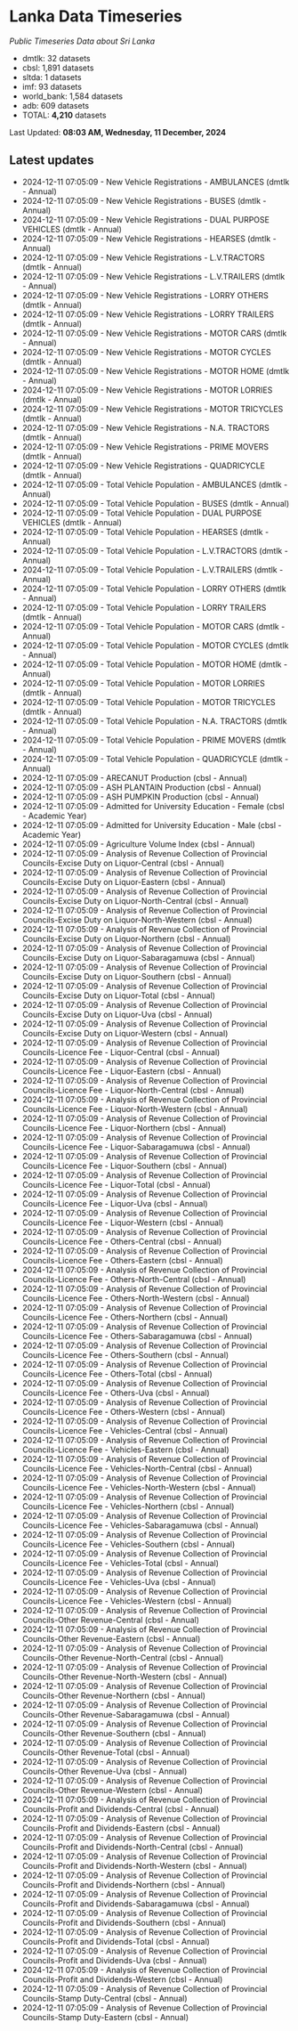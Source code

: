 # Lanka Data Timeseries
*Public Timeseries Data about Sri Lanka*

* dmtlk: 32 datasets
* cbsl: 1,891 datasets
* sltda: 1 datasets
* imf: 93 datasets
* world_bank: 1,584 datasets
* adb: 609 datasets
* TOTAL: **4,210** datasets

Last Updated: **08:03 AM, Wednesday, 11 December, 2024**

## Latest updates

* 2024-12-11 07:05:09 - New Vehicle Registrations - AMBULANCES (dmtlk - Annual)
* 2024-12-11 07:05:09 - New Vehicle Registrations - BUSES (dmtlk - Annual)
* 2024-12-11 07:05:09 - New Vehicle Registrations - DUAL PURPOSE VEHICLES (dmtlk - Annual)
* 2024-12-11 07:05:09 - New Vehicle Registrations - HEARSES (dmtlk - Annual)
* 2024-12-11 07:05:09 - New Vehicle Registrations - L.V.TRACTORS (dmtlk - Annual)
* 2024-12-11 07:05:09 - New Vehicle Registrations - L.V.TRAILERS (dmtlk - Annual)
* 2024-12-11 07:05:09 - New Vehicle Registrations - LORRY OTHERS (dmtlk - Annual)
* 2024-12-11 07:05:09 - New Vehicle Registrations - LORRY TRAILERS (dmtlk - Annual)
* 2024-12-11 07:05:09 - New Vehicle Registrations - MOTOR CARS (dmtlk - Annual)
* 2024-12-11 07:05:09 - New Vehicle Registrations - MOTOR CYCLES (dmtlk - Annual)
* 2024-12-11 07:05:09 - New Vehicle Registrations - MOTOR HOME (dmtlk - Annual)
* 2024-12-11 07:05:09 - New Vehicle Registrations - MOTOR LORRIES (dmtlk - Annual)
* 2024-12-11 07:05:09 - New Vehicle Registrations - MOTOR TRICYCLES (dmtlk - Annual)
* 2024-12-11 07:05:09 - New Vehicle Registrations - N.A. TRACTORS (dmtlk - Annual)
* 2024-12-11 07:05:09 - New Vehicle Registrations - PRIME MOVERS (dmtlk - Annual)
* 2024-12-11 07:05:09 - New Vehicle Registrations - QUADRICYCLE (dmtlk - Annual)
* 2024-12-11 07:05:09 - Total Vehicle Population - AMBULANCES (dmtlk - Annual)
* 2024-12-11 07:05:09 - Total Vehicle Population - BUSES (dmtlk - Annual)
* 2024-12-11 07:05:09 - Total Vehicle Population - DUAL PURPOSE VEHICLES (dmtlk - Annual)
* 2024-12-11 07:05:09 - Total Vehicle Population - HEARSES (dmtlk - Annual)
* 2024-12-11 07:05:09 - Total Vehicle Population - L.V.TRACTORS (dmtlk - Annual)
* 2024-12-11 07:05:09 - Total Vehicle Population - L.V.TRAILERS (dmtlk - Annual)
* 2024-12-11 07:05:09 - Total Vehicle Population - LORRY OTHERS (dmtlk - Annual)
* 2024-12-11 07:05:09 - Total Vehicle Population - LORRY TRAILERS (dmtlk - Annual)
* 2024-12-11 07:05:09 - Total Vehicle Population - MOTOR CARS (dmtlk - Annual)
* 2024-12-11 07:05:09 - Total Vehicle Population - MOTOR CYCLES (dmtlk - Annual)
* 2024-12-11 07:05:09 - Total Vehicle Population - MOTOR HOME (dmtlk - Annual)
* 2024-12-11 07:05:09 - Total Vehicle Population - MOTOR LORRIES (dmtlk - Annual)
* 2024-12-11 07:05:09 - Total Vehicle Population - MOTOR TRICYCLES (dmtlk - Annual)
* 2024-12-11 07:05:09 - Total Vehicle Population - N.A. TRACTORS (dmtlk - Annual)
* 2024-12-11 07:05:09 - Total Vehicle Population - PRIME MOVERS (dmtlk - Annual)
* 2024-12-11 07:05:09 - Total Vehicle Population - QUADRICYCLE (dmtlk - Annual)
* 2024-12-11 07:05:09 - ARECANUT Production (cbsl - Annual)
* 2024-12-11 07:05:09 - ASH PLANTAIN Production (cbsl - Annual)
* 2024-12-11 07:05:09 - ASH PUMPKIN Production (cbsl - Annual)
* 2024-12-11 07:05:09 - Admitted for University Education - Female (cbsl - Academic Year)
* 2024-12-11 07:05:09 - Admitted for University Education - Male (cbsl - Academic Year)
* 2024-12-11 07:05:09 - Agriculture Volume Index (cbsl - Annual)
* 2024-12-11 07:05:09 - Analysis of Revenue Collection of Provincial Councils-Excise Duty on Liquor-Central (cbsl - Annual)
* 2024-12-11 07:05:09 - Analysis of Revenue Collection of Provincial Councils-Excise Duty on Liquor-Eastern (cbsl - Annual)
* 2024-12-11 07:05:09 - Analysis of Revenue Collection of Provincial Councils-Excise Duty on Liquor-North-Central (cbsl - Annual)
* 2024-12-11 07:05:09 - Analysis of Revenue Collection of Provincial Councils-Excise Duty on Liquor-North-Western (cbsl - Annual)
* 2024-12-11 07:05:09 - Analysis of Revenue Collection of Provincial Councils-Excise Duty on Liquor-Northern (cbsl - Annual)
* 2024-12-11 07:05:09 - Analysis of Revenue Collection of Provincial Councils-Excise Duty on Liquor-Sabaragamuwa (cbsl - Annual)
* 2024-12-11 07:05:09 - Analysis of Revenue Collection of Provincial Councils-Excise Duty on Liquor-Southern (cbsl - Annual)
* 2024-12-11 07:05:09 - Analysis of Revenue Collection of Provincial Councils-Excise Duty on Liquor-Total (cbsl - Annual)
* 2024-12-11 07:05:09 - Analysis of Revenue Collection of Provincial Councils-Excise Duty on Liquor-Uva (cbsl - Annual)
* 2024-12-11 07:05:09 - Analysis of Revenue Collection of Provincial Councils-Excise Duty on Liquor-Western (cbsl - Annual)
* 2024-12-11 07:05:09 - Analysis of Revenue Collection of Provincial Councils-Licence Fee - Liquor-Central (cbsl - Annual)
* 2024-12-11 07:05:09 - Analysis of Revenue Collection of Provincial Councils-Licence Fee - Liquor-Eastern (cbsl - Annual)
* 2024-12-11 07:05:09 - Analysis of Revenue Collection of Provincial Councils-Licence Fee - Liquor-North-Central (cbsl - Annual)
* 2024-12-11 07:05:09 - Analysis of Revenue Collection of Provincial Councils-Licence Fee - Liquor-North-Western (cbsl - Annual)
* 2024-12-11 07:05:09 - Analysis of Revenue Collection of Provincial Councils-Licence Fee - Liquor-Northern (cbsl - Annual)
* 2024-12-11 07:05:09 - Analysis of Revenue Collection of Provincial Councils-Licence Fee - Liquor-Sabaragamuwa (cbsl - Annual)
* 2024-12-11 07:05:09 - Analysis of Revenue Collection of Provincial Councils-Licence Fee - Liquor-Southern (cbsl - Annual)
* 2024-12-11 07:05:09 - Analysis of Revenue Collection of Provincial Councils-Licence Fee - Liquor-Total (cbsl - Annual)
* 2024-12-11 07:05:09 - Analysis of Revenue Collection of Provincial Councils-Licence Fee - Liquor-Uva (cbsl - Annual)
* 2024-12-11 07:05:09 - Analysis of Revenue Collection of Provincial Councils-Licence Fee - Liquor-Western (cbsl - Annual)
* 2024-12-11 07:05:09 - Analysis of Revenue Collection of Provincial Councils-Licence Fee - Others-Central (cbsl - Annual)
* 2024-12-11 07:05:09 - Analysis of Revenue Collection of Provincial Councils-Licence Fee - Others-Eastern (cbsl - Annual)
* 2024-12-11 07:05:09 - Analysis of Revenue Collection of Provincial Councils-Licence Fee - Others-North-Central (cbsl - Annual)
* 2024-12-11 07:05:09 - Analysis of Revenue Collection of Provincial Councils-Licence Fee - Others-North-Western (cbsl - Annual)
* 2024-12-11 07:05:09 - Analysis of Revenue Collection of Provincial Councils-Licence Fee - Others-Northern (cbsl - Annual)
* 2024-12-11 07:05:09 - Analysis of Revenue Collection of Provincial Councils-Licence Fee - Others-Sabaragamuwa (cbsl - Annual)
* 2024-12-11 07:05:09 - Analysis of Revenue Collection of Provincial Councils-Licence Fee - Others-Southern (cbsl - Annual)
* 2024-12-11 07:05:09 - Analysis of Revenue Collection of Provincial Councils-Licence Fee - Others-Total (cbsl - Annual)
* 2024-12-11 07:05:09 - Analysis of Revenue Collection of Provincial Councils-Licence Fee - Others-Uva (cbsl - Annual)
* 2024-12-11 07:05:09 - Analysis of Revenue Collection of Provincial Councils-Licence Fee - Others-Western (cbsl - Annual)
* 2024-12-11 07:05:09 - Analysis of Revenue Collection of Provincial Councils-Licence Fee - Vehicles-Central (cbsl - Annual)
* 2024-12-11 07:05:09 - Analysis of Revenue Collection of Provincial Councils-Licence Fee - Vehicles-Eastern (cbsl - Annual)
* 2024-12-11 07:05:09 - Analysis of Revenue Collection of Provincial Councils-Licence Fee - Vehicles-North-Central (cbsl - Annual)
* 2024-12-11 07:05:09 - Analysis of Revenue Collection of Provincial Councils-Licence Fee - Vehicles-North-Western (cbsl - Annual)
* 2024-12-11 07:05:09 - Analysis of Revenue Collection of Provincial Councils-Licence Fee - Vehicles-Northern (cbsl - Annual)
* 2024-12-11 07:05:09 - Analysis of Revenue Collection of Provincial Councils-Licence Fee - Vehicles-Sabaragamuwa (cbsl - Annual)
* 2024-12-11 07:05:09 - Analysis of Revenue Collection of Provincial Councils-Licence Fee - Vehicles-Southern (cbsl - Annual)
* 2024-12-11 07:05:09 - Analysis of Revenue Collection of Provincial Councils-Licence Fee - Vehicles-Total (cbsl - Annual)
* 2024-12-11 07:05:09 - Analysis of Revenue Collection of Provincial Councils-Licence Fee - Vehicles-Uva (cbsl - Annual)
* 2024-12-11 07:05:09 - Analysis of Revenue Collection of Provincial Councils-Licence Fee - Vehicles-Western (cbsl - Annual)
* 2024-12-11 07:05:09 - Analysis of Revenue Collection of Provincial Councils-Other Revenue-Central (cbsl - Annual)
* 2024-12-11 07:05:09 - Analysis of Revenue Collection of Provincial Councils-Other Revenue-Eastern (cbsl - Annual)
* 2024-12-11 07:05:09 - Analysis of Revenue Collection of Provincial Councils-Other Revenue-North-Central (cbsl - Annual)
* 2024-12-11 07:05:09 - Analysis of Revenue Collection of Provincial Councils-Other Revenue-North-Western (cbsl - Annual)
* 2024-12-11 07:05:09 - Analysis of Revenue Collection of Provincial Councils-Other Revenue-Northern (cbsl - Annual)
* 2024-12-11 07:05:09 - Analysis of Revenue Collection of Provincial Councils-Other Revenue-Sabaragamuwa (cbsl - Annual)
* 2024-12-11 07:05:09 - Analysis of Revenue Collection of Provincial Councils-Other Revenue-Southern (cbsl - Annual)
* 2024-12-11 07:05:09 - Analysis of Revenue Collection of Provincial Councils-Other Revenue-Total (cbsl - Annual)
* 2024-12-11 07:05:09 - Analysis of Revenue Collection of Provincial Councils-Other Revenue-Uva (cbsl - Annual)
* 2024-12-11 07:05:09 - Analysis of Revenue Collection of Provincial Councils-Other Revenue-Western (cbsl - Annual)
* 2024-12-11 07:05:09 - Analysis of Revenue Collection of Provincial Councils-Profit and Dividends-Central (cbsl - Annual)
* 2024-12-11 07:05:09 - Analysis of Revenue Collection of Provincial Councils-Profit and Dividends-Eastern (cbsl - Annual)
* 2024-12-11 07:05:09 - Analysis of Revenue Collection of Provincial Councils-Profit and Dividends-North-Central (cbsl - Annual)
* 2024-12-11 07:05:09 - Analysis of Revenue Collection of Provincial Councils-Profit and Dividends-North-Western (cbsl - Annual)
* 2024-12-11 07:05:09 - Analysis of Revenue Collection of Provincial Councils-Profit and Dividends-Northern (cbsl - Annual)
* 2024-12-11 07:05:09 - Analysis of Revenue Collection of Provincial Councils-Profit and Dividends-Sabaragamuwa (cbsl - Annual)
* 2024-12-11 07:05:09 - Analysis of Revenue Collection of Provincial Councils-Profit and Dividends-Southern (cbsl - Annual)
* 2024-12-11 07:05:09 - Analysis of Revenue Collection of Provincial Councils-Profit and Dividends-Total (cbsl - Annual)
* 2024-12-11 07:05:09 - Analysis of Revenue Collection of Provincial Councils-Profit and Dividends-Uva (cbsl - Annual)
* 2024-12-11 07:05:09 - Analysis of Revenue Collection of Provincial Councils-Profit and Dividends-Western (cbsl - Annual)
* 2024-12-11 07:05:09 - Analysis of Revenue Collection of Provincial Councils-Stamp Duty-Central (cbsl - Annual)
* 2024-12-11 07:05:09 - Analysis of Revenue Collection of Provincial Councils-Stamp Duty-Eastern (cbsl - Annual)